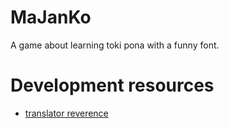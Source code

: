# MaJanKo

A game about learning toki pona with a funny font.

# Development resources

- [translator reverence](https://huggingface.co/spaces/Jayyydyyy/english-tokipona-translator)
